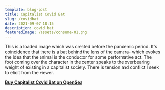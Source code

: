 ```yaml
---
template: blog-post
title: Capitalist Covid Bat
slug: /covidbat
date: 2021-09-07 18:15
description: covid bat
featuredImage: /assets/consume-01.png
---
```

This is a loaded image which was created before the pandemic period. It's coincidence that there is a bat behind the lens of the camera- which evokes the idea that the animal is the conductor for some performative act. The foot coming over the character in the center speaks to the overbearing weight of existing in a capitalist society. There is tension and conflict I seek to elicit from the viewer.

**[Buy Capitalist Covid Bat on OpenSea](https://opensea.io/assets/0x495f947276749ce646f68ac8c248420045cb7b5e/75511496996509083340559006059282024395904634734945582606826898899653818843137)**